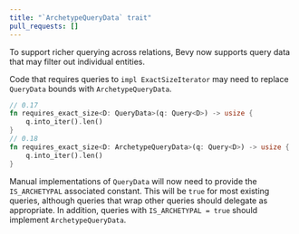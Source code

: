 ```yaml
---
title: "`ArchetypeQueryData` trait"
pull_requests: []
---
```


To support richer querying across relations,
Bevy now supports query data that may filter out individual entities.

Code that requires queries to `impl ExactSizeIterator` may need to replace `QueryData` bounds with `ArchetypeQueryData`.

```rust
// 0.17
fn requires_exact_size<D: QueryData>(q: Query<D>) -> usize {
    q.into_iter().len()
}
// 0.18
fn requires_exact_size<D: ArchetypeQueryData>(q: Query<D>) -> usize {
    q.into_iter().len()
}
```

Manual implementations of `QueryData` will now need to provide the `IS_ARCHETYPAL` associated constant.
This will be `true` for most existing queries,
although queries that wrap other queries should delegate as appropriate.
In addition, queries with `IS_ARCHETYPAL = true` should implement `ArchetypeQueryData`.

